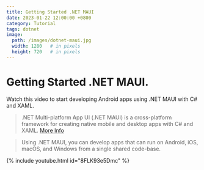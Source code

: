 ```yaml
---
title: Getting Started .NET MAUI
date: 2023-01-22 12:00:00 +0800
category: Tutorial
tags: dotnet
image:
  path: /images/dotnet-maui.jpg
  width: 1280   # in pixels
  height: 720   # in pixels
---
```


# Getting Started .NET MAUI.
Watch this video to start developing Android apps using .NET MAUI with C# and XAML.

> .NET Multi-platform App UI (.NET MAUI) is a cross-platform framework for creating native mobile and desktop apps with C# and XAML. [More Info](https://learn.microsoft.com/en-us/dotnet/maui/what-is-maui?view=net-maui-7.0)

> Using .NET MAUI, you can develop apps that can run on Android, iOS, macOS, and Windows from a single shared code-base.

{% include youtube.html id="8FLK93e5Dmc" %}